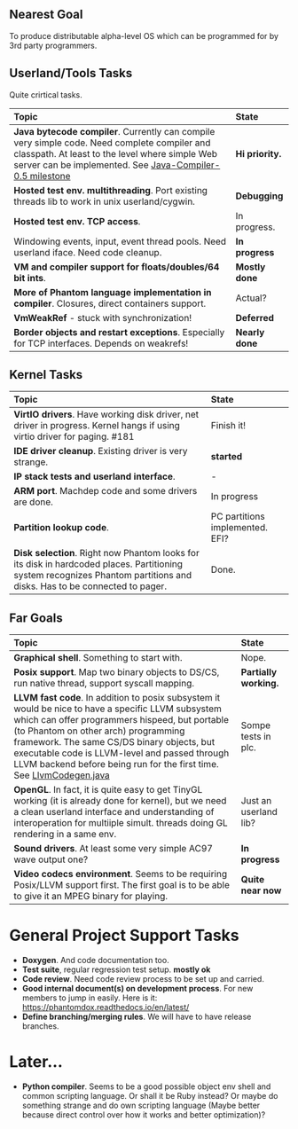 ## Nearest Goal ##

To produce distributable alpha-level OS which can be programmed for by 3rd party programmers.


## Userland/Tools Tasks ##

Quite crirtical tasks.

|Topic|State|
|:------------------------------------------------------------------------------------------------------------------------------|:-----------------|
| **Java bytecode compiler**. Currently can compile very simple code. Need complete compiler and classpath. At least to the level where simple Web server can be implemented. See [Java-Compiler-0.5 milestone](https://github.com/dzavalishin/phantomuserland/milestones/Java-Compiler-0.5)| **Hi priority.** |
|**Hosted test env. multithreading**. Port existing threads lib to work in unix userland/cygwin.|**Debugging**|
|**Hosted test env. TCP access**.|In progress.|
|Windowing events, input, event thread pools. Need userland iface. Need code cleanup.|**In progress**|
|**VM and compiler support for floats/doubles/64 bit ints**.|**Mostly done**|
|**More of Phantom language implementation in compiler**. Closures, direct containers support.|Actual?|
|**VmWeakRef** - stuck with synchronization!|**Deferred**|
|**Border objects and restart exceptions**. Especially for TCP interfaces. Depends on weakrefs!|**Nearly done**|


## Kernel Tasks ##

|Topic|State|
|:------------------------------------------------------------------------------------------------------------------------------|:-----------------|
|**VirtIO drivers**. Have working disk driver, net driver in progress. Kernel hangs if using virtio driver for paging. #181 |Finish it!|
|**IDE driver cleanup**. Existing driver is very strange.|**started**|
|**IP stack tests and userland interface**.|- |
|**ARM port**. Machdep code and some drivers are done.|In progress|
|**Partition lookup code**. |PC partitions implemented. EFI?|
|**Disk selection**. Right now Phantom looks for its disk in hardcoded places. Partitioning system recognizes Phantom partitions and disks. Has to be connected to pager.|Done.|

## Far Goals ##

|Topic|State|
|:------------------------------------------------------------------------------------------------------------------------------|:-----------------|
|**Graphical shell**. Something to start with.|Nope.|
|**Posix support**. Map two binary objects to DS/CS, run native thread, support syscall mapping.|**Partially working.**|
|**LLVM fast code**. In addition to posix subsystem it would be nice to have a specific LLVM subsystem which can offer programmers hispeed, but portable (to Phantom on other arch) programming framework. The same CS/DS binary objects, but executable code is LLVM-level and passed through LLVM backend before being run for the first time. See [LlvmCodegen.java](https://github.com/dzavalishin/phantomuserland/blob/master/tools/plc/src/ru/dz/plc/compiler/LlvmCodegen.java)|Sompe tests in plc.|
|**OpenGL**. In fact, it is quite easy to get TinyGL working (it is already done for kernel), but we need a clean userland interface and understanding of interoperation for multiiple simult. threads doing GL rendering in a same env.|Just an userland lib?|
|**Sound drivers**. At least some very simple AC97 wave output one?|**In progress**|
|**Video codecs environment**. Seems to be requiring Posix/LLVM support first. The first goal is to be able to give it an MPEG binary for playing.|**Quite near now**|


# General Project Support Tasks #

  * **Doxygen**. And code documentation too.
  * **Test suite**, regular regression test setup. **mostly ok**
  * **Code review**. Need code review process to be set up and carried.
  * **Good internal document(s) on development process**. For new members to jump in easily. Here is it: <https://phantomdox.readthedocs.io/en/latest/>
  * **Define branching/merging rules**. We will have to have release branches.


# Later... #

  * **Python compiler**. Seems to be a good possible object env shell and common scripting language. Or shall it be Ruby instead? Or maybe do something strange and do own scripting language (Maybe better because direct control over how it works and better optimization)? 